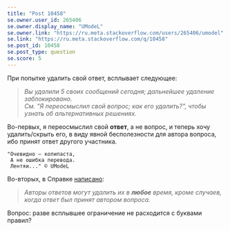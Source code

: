 ```yaml
---
title: "Post 10458"
se.owner.user_id: 265406
se.owner.display_name: "UModeL"
se.owner.link: "https://ru.meta.stackoverflow.com/users/265406/umodel"
se.link: "https://ru.meta.stackoverflow.com/q/10458"
se.post_id: 10458
se.post_type: question
se.score: 5
---
```

<p>При попытке удалить свой ответ, всплывает следующее:</p>

<blockquote>
  <p><em>Вы удалили 5 своих сообщений сегодня; дальнейшее удаление заблокировано.<br>
  См. "Я переосмыслил свой вопрос; как его удалить?", чтобы узнать об альтернативных решениях.</em>  </p>
</blockquote>

<p>Во-первых, я переосмыслил свой <strong>ответ</strong>, а не вопрос, и теперь хочу удалить/скрыть его, в виду явной бесполезности для автора вопроса, ибо принят ответ другого участника.</p>

<pre><code>"Очевидно — копипаста,  
 А не ошибка перевода.  
 Лентяи..." © UModeL
</code></pre>

<p>Во-вторых, в Справке <a href="https://stackoverflow.com/help/deleted-answers">написано</a>: </p>

<blockquote>
  <p><em>Авторы ответов могут удалить их в <strong>любое</strong> время, кроме случаев, когда
  ответ был принят автором вопроса.</em></p>
</blockquote>

<p>Вопрос: разве всплывшее ограничение не расходится с буквами правил?</p>
